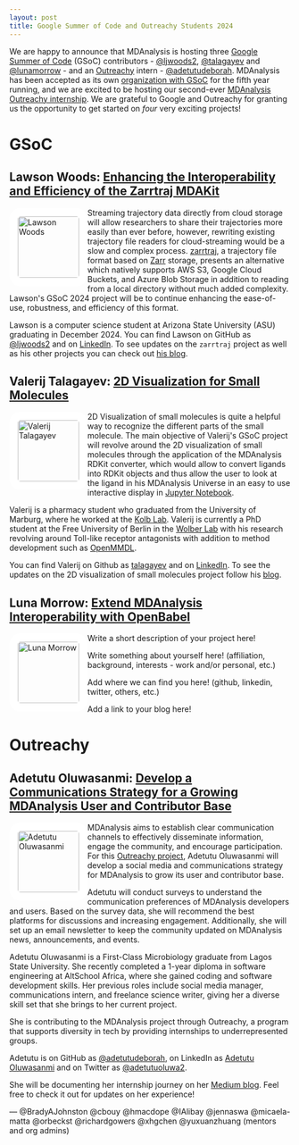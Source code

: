 ```yaml
---
layout: post
title: Google Summer of Code and Outreachy Students 2024
---
```


We are happy to announce that MDAnalysis is hosting three [Google Summer of Code][gsoc] (GSoC) contributors - [@ljwoods2](https://github.com/ljwoods2), [@talagayev](https://github.com/talagayev) and [@lunamorrow](https://github.com/lunamorrow) - and an [Outreachy][outreachy] intern - [@adetutudeborah](https://github.com/adetutudeborah). MDAnalysis has been accepted as its own [organization with GSoC][mda-gsoc] for the fifth year running, and we are excited to be hosting our second-ever [MDAnalysis Outreachy internship](https://www.outreachy.org/alums/2024-05/). We are grateful to Google and Outreachy for granting us the opportunity to get started on _four_ very exciting projects!

# GSoC

## Lawson Woods: [Enhancing the Interoperability and Efficiency of the Zarrtraj MDAKit](https://summerofcode.withgoogle.com/programs/2024/projects/BYYAE9MR)

<img
src="https://avatars.githubusercontent.com/ljwoods2"
title="Lawson Woods" alt="Lawson Woods"
style="float: left; width: 110px; height: 110px; border-radius: 20px; border: 15px solid white" />

Streaming trajectory data directly from cloud storage will allow researchers to share their trajectories more easily than ever before, however, rewriting existing trajectory file readers for cloud-streaming would be a slow and complex process. [zarrtraj](https://github.com/Becksteinlab/zarrtraj), a trajectory file format based on [Zarr](https://zarr.readthedocs.io/en/stable/) storage, presents an alternative which natively supports AWS S3, Google Cloud Buckets, and Azure Blob Storage in addition to reading from a local directory without much added complexity. Lawson's GSoC 2024 project will be to continue enhancing the ease-of-use, robustness, and efficiency of this format.

Lawson is a computer science student at Arizona State University (ASU) graduating in December 2024. You can find Lawson on GitHub as [@ljwoods2](https://github.com/ljwoods2) and on [LinkedIn](https://www.linkedin.com/in/lawson-woods/). To see updates on the `zarrtraj` project as well as his other projects you can check out [his blog](https://ljwoods2.github.io/).

## Valerij Talagayev: [2D Visualization for Small Molecules](https://summerofcode.withgoogle.com/programs/2024/projects/sfy3kuqc)

<img
src="https://avatars.githubusercontent.com/talagayev"
title="Valerij Talagayev" alt="Valerij Talagayev"
style="float: left; width: 110px; height: 110px; border-radius: 20px; border: 15px solid white" />

2D Visualization of small molecules is quite a helpful way to recognize the different parts of the small molecule. The main objective of Valerij's GSoC project will revolve around the 2D visualization of small molecules through the application of the MDAnalysis RDKit converter, which would allow to convert ligands into RDKit objects and thus allow the user to look at the ligand in his MDAnalysis Universe in an easy to use interactive display in [Jupyter Notebook](https://jupyter-notebook.readthedocs.io/en/stable/).

Valerij is a pharmacy student who graduated from the University of Marburg, where he worked at the [Kolb Lab](https://www.uni-marburg.de/en/fb16/ipc/kolb-group). Valerij is currently a PhD student at the Free University of Berlin in the [Wolber Lab](https://www.bcp.fu-berlin.de/en/pharmazie/faecher/pharmazeutische_chemie/wolber/index.html) with his research revolving around Toll-like receptor antagonists with addition to method development such as [OpenMMDL](https://github.com/wolberlab/OpenMMDL).

You can find Valerij on Github as [talagayev](https://github.com/talagayev) and on [LinkedIn](https://www.linkedin.com/in/valerij-talagayev-260bb820b). To see the updates on the 2D visualization of small molecules project follow his [blog](https://talagayev.github.io/). 

## Luna Morrow: [Extend MDAnalysis Interoperability with OpenBabel](https://summerofcode.withgoogle.com/programs/2024/projects/yLzX6MjS)

<img
src="Picture Here"
title="Luna Morrow" alt="Luna Morrow"
style="float: left; width: 110px; height: 110px; border-radius: 20px; border: 15px solid white" />

Write a short description of your project here!

Write something about yourself here! (affiliation, background, interests - work and/or personal, etc.)

Add where we can find you here! (github, linkedin, twitter, others, etc.)

Add a link to your blog here!

# Outreachy

## Adetutu Oluwasanmi: [Develop a Communications Strategy for a Growing MDAnalysis User and Contributor Base](https://www.outreachy.org/alums/2024-05/)

<img
src="https://avatars.githubusercontent.com/u/69110554?s=400&u=e20bfb5b20f86b27359b5443084c96016a9817ac&v=4"
title="Adetutu Oluwasanmi" alt="Adetutu Oluwasanmi"
style="float: left; width: 110px; height: 110px; border-radius: 20px; border: 15px solid white" />


MDAnalysis aims to establish clear communication channels to effectively disseminate information, engage the community, and encourage participation.
For this [Outreachy project](https://www.outreachy.org/outreachy-june-2024-internship-round/communities/mdanalysis/), Adetutu Oluwasanmi will develop a social media and communications strategy for MDAnalysis to grow its user and contributor base.

Adetutu will conduct surveys to understand the communication preferences of MDAnalysis developers and users. Based on the survey data, she will recommend the best platforms for discussions and increasing engagement. Additionally, she will set up an email newsletter to keep the community updated on MDAnalysis news, announcements, and events.

Adetutu Oluwasanmi is a First-Class Microbiology graduate from Lagos State University. She recently completed a 1-year diploma in software engineering at AltSchool Africa, where she gained coding and software development skills.
Her previous roles include social media manager, communications intern, and freelance science writer, giving her a diverse skill set that she brings to her current project.

She is contributing to the MDAnalysis project through Outreachy, a program that supports diversity in tech by providing internships to underrepresented groups.

Adetutu is on GitHub as [@adetutudeborah](https://github.com/adetutudeborah), on LinkedIn as [Adetutu Oluwasanmi](https://www.linkedin.com/in/adetutu-oluwasanmi/) and on Twitter as [@adetutuoluwa2](https://twitter.com/adetutuoluwa2).

She will be documenting her internship journey on her [Medium blog](https://medium.com/@adetutuoluwasanmi). Feel free to check it out for updates on her experience!


— @BradyAJohnston @cbouy @hmacdope @IAlibay @jennaswa @micaela-matta @orbeckst @richardgowers @xhgchen @yuxuanzhuang (mentors and org admins)

[gsoc]: https://summerofcode.withgoogle.com
[outreachy]: https://www.outreachy.org/
[mda-gsoc]: https://summerofcode.withgoogle.com/programs/2024/organizations/mdanalysis
